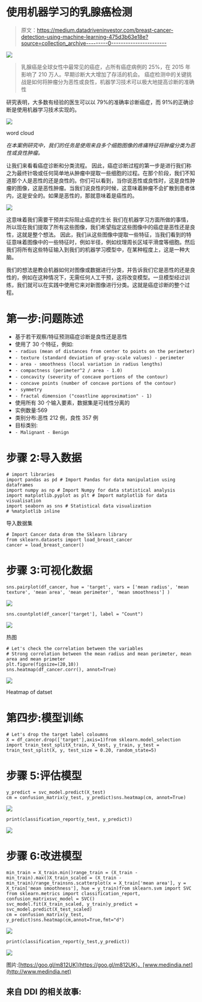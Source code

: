 # 使用机器学习的乳腺癌检测

> 原文：<https://medium.datadriveninvestor.com/breast-cancer-detection-using-machine-learning-475d3b63e18e?source=collection_archive---------0----------------------->

[![](img/97748625136de03afa91cd0b43c4a147.png)](http://www.track.datadriveninvestor.com/1B9E)

> 乳腺癌是全球女性中最常见的癌症，占所有癌症病例的 25%，在 2015 年影响了 210 万人。早期诊断大大增加了存活的机会。
> 癌症检测中的关键挑战是如何将肿瘤分为恶性或良性，机器学习技术可以极大地提高诊断的准确性

研究表明，大多数有经验的医生可以以 79%的准确率诊断癌症，而 91%的正确诊断是使用机器学习技术实现的。

![](img/98e6b7a3aae87e8e069f2e093c5e74dd.png)

word cloud

*在本案例研究中，我们的任务是使用来自多个细胞图像的疼痛特征将肿瘤分类为恶性或良性肿瘤。*

让我们来看看癌症诊断和分类流程。
因此，癌症诊断过程的第一步是进行我们称之为最终针吸或任何简单地从肿瘤中提取一些细胞的过程。在那个阶段，我们不知道那个人是恶性的还是良性的。你们可以看到，当你说恶性或良性时，这是良性肿瘤的图像，这是恶性肿瘤。当我们说良性的时候，这意味着肿瘤不会扩散到患者体内，这是安全的。如果是恶性的，那就意味着是癌性的。

![](img/89e789bd3139b9ada4d8a3da7d8d935f.png)

这意味着我们需要干预并实际阻止癌症的生长
我们在机器学习方面所做的事情，所以现在我们提取了所有这些图像，我们希望指定这些图像中的癌症是恶性还是良性，这就是整个想法。
因此，我们从这些图像中提取一些特征，当我们看到的特征意味着图像中的一些特征时，例如半径，例如纹理周长区域平滑度等细胞。然后我们将所有这些特征输入到我们的机器学习模型中，在某种程度上，这是一种大脑。

我们的想法是教会机器如何对图像或数据进行分类，并告诉我们它是恶性的还是良性的，例如在这种情况下，无需任何人工干预，这将改变模型。一旦模型经过训练，我们就可以在实践中使用它来对新图像进行分类。这就是癌症诊断的整个过程。

# 第一步:问题陈述

*   基于若干观察/特征预测癌症诊断是良性还是恶性
*   使用了 30 个特征，例如:
*   `- radius (mean of distances from center to points on the perimeter)`
*   `- texture (standard deviation of gray-scale values) - perimeter`
*   `- area - smoothness (local variation in radius lengths)`
*   `- compactness (perimeter^2 / area - 1.0)`
*   `- concavity (severity of concave portions of the contour)`
*   `- concave points (number of concave portions of the contour)`
*   `- symmetry`
*   `- fractal dimension ("coastline approximation" - 1)`
*   使用所有 30 个输入要素，数据集是可线性分离的
*   实例数量:569
*   类别分布:恶性 212 例，良性 357 例
*   目标类别:
*   `- Malignant - Benign`

# 步骤 2:导入数据

```
# import libraries 
import pandas as pd # Import Pandas for data manipulation using dataframes
import numpy as np # Import Numpy for data statistical analysis 
import matplotlib.pyplot as plt # Import matplotlib for data visualisation
import seaborn as sns # Statistical data visualization
# %matplotlib inline 
```

导入数据集

```
# Import Cancer data drom the Sklearn library
from sklearn.datasets import load_breast_cancer
cancer = load_breast_cancer()
```

# 步骤 3:可视化数据

```
sns.pairplot(df_cancer, hue = 'target', vars = ['mean radius', 'mean texture', 'mean area', 'mean perimeter', 'mean smoothness'] )
```

![](img/02d26dffcc6aefa7b5f20f1d2b9720b5.png)

```
sns.countplot(df_cancer['target'], label = "Count")
```

![](img/33a769e936d5f3c2a1119b0f1dae8467.png)

热图

```
# Let's check the correlation between the variables 
# Strong correlation between the mean radius and mean perimeter, mean area and mean primeter
plt.figure(figsize=(20,10)) 
sns.heatmap(df_cancer.corr(), annot=True)
```

![](img/f6b4d728a880298c47c30b8d0cabd4f2.png)

Heatmap of datset

# 第四步:模型训练

```
# Let's drop the target label coloumns
X = df_cancer.drop(['target'],axis=1)from sklearn.model_selection import train_test_splitX_train, X_test, y_train, y_test = train_test_split(X, y, test_size = 0.20, random_state=5)
```

# 步骤 5:评估模型

```
y_predict = svc_model.predict(X_test)
cm = confusion_matrix(y_test, y_predict)sns.heatmap(cm, annot=True)
```

![](img/ea7b4473ba6eefe9ce8795fefcbb79a1.png)

```
print(classification_report(y_test, y_predict))
```

![](img/52f1f143d31cf9bf5f9799efafaaab81.png)

# 步骤 6:改进模型

```
min_train = X_train.min()range_train = (X_train - min_train).max()X_train_scaled = (X_train - min_train)/range_trainsns.scatterplot(x = X_train['mean area'], y = X_train['mean smoothness'], hue = y_train)from sklearn.svm import SVC 
from sklearn.metrics import classification_report, confusion_matrixsvc_model = SVC()
svc_model.fit(X_train_scaled, y_train)y_predict = svc_model.predict(X_test_scaled)
cm = confusion_matrix(y_test, y_predict)sns.heatmap(cm,annot=True,fmt="d")
```

![](img/1ceb0872385903cab88d504169d62e08.png)

```
print(classification_report(y_test,y_predict))
```

![](img/8d690e75b4f3b1f31896eea4e30a8983.png)

图片:[https://goo.gl/m812UK](https://goo.gl/m812UK)，[www.medindia.net](http://www.medindia.net)

## 来自 DDI 的相关故事: